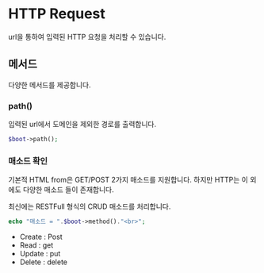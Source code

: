 # HTTP Request
url을 통하여 입력된 HTTP 요청을 처리할 수 있습니다.


## 메서드
다양한 메서드를 제공합니다.

### path()
입력된 url에서 도메인을 제외한 경로를 출력합니다.

```php
$boot->path();
```


### 매소드 확인
기본적 HTML from은 GET/POST 2가지 매소드를 지원합니다. 하지만 HTTP는 이 외에도 다양한 매소드 들이 존재합니다.

최신에는 RESTFull 형식의 CRUD 매소드를 처리합니다.

```php
echo "매소드 = ".$boot->method()."<br>";
```

* Create : Post
* Read : get
* Update : put
* Delete : delete
